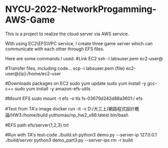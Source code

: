 # NYCU-2022-NetworkProgamming-AWS-Game

This is a project to realize the cloud server via AWS service.

With using EC2\EFS\VPC service, I create three game server which can communicate with each other through EFS files.

Here are some commands I used:
#Link EC2
ssh -i labsuser.pem ec2-user@

#Transfer files, including code...
scp -i labsuser.pem {file} ec2-user@{ip}:/home/ec2-user

#Downloads packages on EC2
sudo yum update
sudo yum install -y gcc-c++
sudo yum install -y amazon-efs-utils

#Mount EFS
sudo mount -t efs -o tls fs-03679d242d88a3601:/ efs

#Test from TA's image
docker run -it -v D:/大三上/網路程式設計概論/HW3:/home/build yuthomas/np_hw2_x86:latest bin/bash

#EFS path
efs/server{1,2,3}.txt

#Run with TA's test-code
./build.sh
python3 demo.py --server-ip 127.0.0.1
./build/server
python3 demo_part3.py --server-ips <server1 IP> <server2 IP> <server3 IP>
rm -r build
